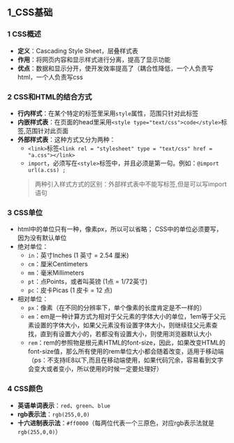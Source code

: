 ## 1_CSS基础

### 1 CSS概述
- **定义**：Cascading Style Sheet，层叠样式表
- **作用**：将网页内容和显示样式进行分离，提高了显示功能
- **优点**：数据和显示分开，使开发效率提高了（耦合性降低，一个人负责写html，一个人负责写css

### 2 CSS和HTML的结合方式
- **行内样式**：在某个特定的标签里采用`style`属性，范围只针对此标签
- **内嵌样式表**：在页面的head里采用`<style type="text/css">code</style>`标签,范围针对此页面
- **外部样式表**：这种方式又分为两种：
	- `<link>`标签`<link rel = "stylesheet" type = "text/css" href = "a.css"></link>`
	- `import`，必须写在`<style>`标签中，并且必须是第一句。例如：`@import url(a.css) ;`
	> 两种引入样式方式的区别：外部样式表中不能写标签,但是可以写import语句

### 3 CSS单位
- html中的单位只有一种，像素px，所以可以省略； CSS中的单位必须要写，因为没有默认单位
- 绝对单位：
	- `in`：英寸Inches (1 英寸 = 2.54 厘米)
	- `cm`：厘米Centimeters
	- `mm`：毫米Millimeters
	- `pt`：点Points，或者叫英镑 (1点 = 1/72英寸)
	- `pc`：皮卡Picas (1 皮卡 = 12 点)
- 相对单位：
	- `px`：像素（在不同的分辨率下，单个像素的长度肯定是不一样的）
	- `em`：em是一种计算方式为相对于父元素的字体大小的单位，1em等于父元素设置的字体大小，如果父元素没有设置字体大小，则继续往父元素查找，直到有设置大小的，若都没有设置大小，则使用浏览器默认大小
	- `rem`：rem的参照物是根元素HTML的font-size，因此，如果改变HTML的font-size值，那么所有使用的rem单位大小都会随着改变，适用于移动端（ps：不支持IE8以下,而且在移动端使用，如果代码冗余，容易看到文字会变大或者变小，所以使用的时候一定要处理好）

### 4 CSS颜色
- **英语单词表示**：`red`、`green`、`blue`
- **rgb表示法**：`rgb(255,0,0)`
- **十六进制表示法**：`#ff0000`（每两位代表一个三原色，对应rgb表示法就是`rgb(255,0,0)`）